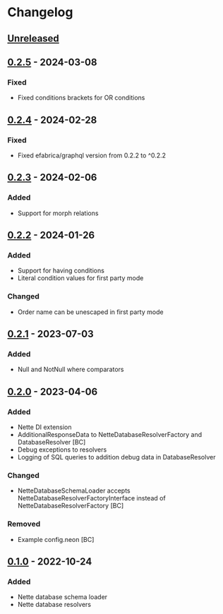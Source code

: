 # Changelog

## [Unreleased]

## [0.2.5] - 2024-03-08
### Fixed
- Fixed conditions brackets for OR conditions

## [0.2.4] - 2024-02-28
### Fixed
- Fixed efabrica/graphql version from 0.2.2 to ^0.2.2

## [0.2.3] - 2024-02-06
### Added
- Support for morph relations

## [0.2.2] - 2024-01-26
### Added
- Support for having conditions
- Literal condition values for first party mode

### Changed
- Order name can be unescaped in first party mode

## [0.2.1] - 2023-07-03
### Added
- Null and NotNull where comparators

## [0.2.0] - 2023-04-06
### Added
- Nette DI extension
- AdditionalResponseData to NetteDatabaseResolverFactory and DatabaseResolver [BC]
- Debug exceptions to resolvers 
- Logging of SQL queries to addition debug data in DatabaseResolver

### Changed
- NetteDatabaseSchemaLoader accepts NetteDatabaseResolverFactoryInterface instead of NetteDatabaseResolverFactory [BC]

### Removed
- Example config.neon [BC]

## [0.1.0] - 2022-10-24
### Added
- Nette database schema loader
- Nette database resolvers

[Unreleased]: https://github.com/efabrica-team/nette-graphql/compare/0.2.5...main
[0.2.5]: https://github.com/efabrica-team/nette-graphql/compare/0.2.4...0.2.5
[0.2.4]: https://github.com/efabrica-team/nette-graphql/compare/0.2.3...0.2.4
[0.2.3]: https://github.com/efabrica-team/nette-graphql/compare/0.2.2...0.2.3
[0.2.2]: https://github.com/efabrica-team/nette-graphql/compare/0.2.1...0.2.2
[0.2.1]: https://github.com/efabrica-team/nette-graphql/compare/0.2.0...0.2.1
[0.2.0]: https://github.com/efabrica-team/nette-graphql/compare/0.1.0...0.2.0
[0.1.0]: https://github.com/efabrica-team/nette-graphql/compare/0.0.0...0.1.0
